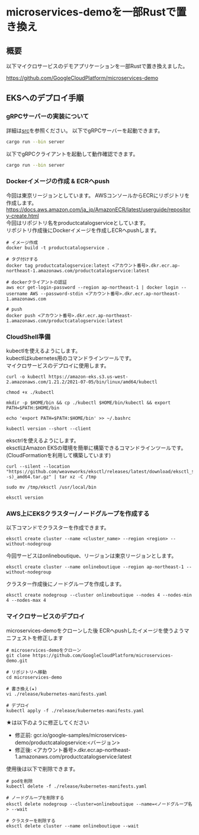 # microservices-demoを一部Rustで置き換え

## 概要

以下マイクロサービスのデモアプリケーションを一部Rustで置き換えました。

<https://github.com/GoogleCloudPlatform/microservices-demo>

## EKSへのデプロイ手順

### gRPCサーバーの実装について

詳細は[src](./src/server.rs)を参照ください。 
以下でgRPCサーバーを起動できます。  

```sh
cargo run --bin server
```

以下でgRPCクライアントを起動して動作確認できます。  

```sh
cargo run --bin server
```

### Dockerイメージの作成 & ECRへpush

今回は東京リージョンとしています。
AWSコンソールからECRにリポジトリを作成します。  
<https://docs.aws.amazon.com/ja_jp/AmazonECR/latest/userguide/repository-create.html>  
今回はリポジトリ名をproductcatalogserviceとしています。  
リポジトリ作成後にDockerイメージを作成しECRへpushします。  

```shell
# イメージ作成
docker build -t productcatalogservice .

# タグ付けする
docker tag productcatalogservice:latest <アカウント番号>.dkr.ecr.ap-northeast-1.amazonaws.com/productcatalogservice:latest

# dockerクライアントの認証
aws ecr get-login-password --region ap-northeast-1 | docker login --username AWS --password-stdin <アカウント番号>.dkr.ecr.ap-northeast-1.amazonaws.com

# push
docker push <アカウント番号>.dkr.ecr.ap-northeast-1.amazonaws.com/productcatalogservice:latest
```

### CloudShell準備

kubectlを使えるようにします。  
kubectlはkubernetes用のコマンドラインツールです。  
マイクロサービスのデプロイに使用します。  

```shell
curl -o kubectl https://amazon-eks.s3.us-west-2.amazonaws.com/1.21.2/2021-07-05/bin/linux/amd64/kubectl

chmod +x ./kubectl

mkdir -p $HOME/bin && cp ./kubectl $HOME/bin/kubectl && export PATH=$PATH:$HOME/bin

echo 'export PATH=$PATH:$HOME/bin' >> ~/.bashrc

kubectl version --short --client
```

eksctrlを使えるようにします。  
eksctlはAmazon EKSの環境を簡単に構築できるコマンドラインツールです。  
(CloudFormationを利用して構築しています)  

```shell
curl --silent --location "https://github.com/weaveworks/eksctl/releases/latest/download/eksctl_$(uname -s)_amd64.tar.gz" | tar xz -C /tmp

sudo mv /tmp/eksctl /usr/local/bin

eksctl version
```

### AWS上にEKSクラスター/ノードグループを作成する

以下コマンドでクラスターを作成できます。  

```shell
eksctl create cluster --name <cluster_name> --region <region> --without-nodegroup
```

今回サービスはonlineboutique、リージョンは東京リージョンとします。  

```shell
eksctl create cluster --name onlineboutique --region ap-northeast-1 --without-nodegroup
```

クラスター作成後にノードグループを作成します。  

```shell
eksctl create nodegroup --cluster onlineboutique --nodes 4 --nodes-min 4 --nodes-max 4
```

### マイクロサービスのデプロイ

microservices-demoをクローンした後
ECRへpushしたイメージを使うようマニフェストを修正します  

```shell
# microservices-demoをクローン
git clone https://github.com/GoogleCloudPlatform/microservices-demo.git

# リポジトリへ移動
cd microservices-demo

# 書き換え(★)
vi ./release/kubernetes-manifests.yaml

# デプロイ
kubectl apply -f ./release/kubernetes-manifests.yaml
```

★は以下のように修正してください  

- 修正前: gcr.io/google-samples/microservices-demo/productcatalogservice:<バージョン>
- 修正後: <アカウント番号>.dkr.ecr.ap-northeast-1.amazonaws.com/productcatalogservice:latest

使用後は以下で削除できます。  

```shell
# podを削除
kubectl delete -f ./release/kubernetes-manifests.yaml

# ノードグループを削除する
eksctl delete nodegroup --cluster=onlineboutique --name=<ノードグループ名> --wait

# クラスターを削除する
eksctl delete cluster --name onlineboutique --wait
```

